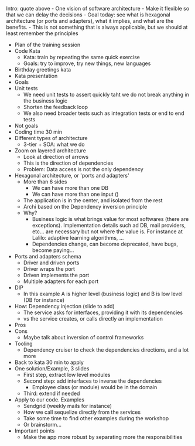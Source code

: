 Intro: quote above
	- One vision of software architecture
	- Make it flexible so that we can delay the decisions
	- Goal today: see what is hexagonal architecture (or ports and adapters), what it implies, and what are the benefits.
	- This is not something that is always applicable, but we should at least remember the principles 
- Plan of the training session
- Code Kata
	- Kata: train by repeating the same quick exercise
	- Goals: try to improve, try new things, new languages
- Birthday greetings kata
- Kata presentation
- Goals
- Unit tests
	- We need unit tests to assert quickly taht we do not break anything in the business logic
	- Shorten the feedback loop
	- We also need broader tests such as integration tests or end to end tests
- Not goals
- Coding time 30 min
- Different types of architecture
	- 3-tier + SOA: what we do
- Zoom on layered architecture
	- Look at direction of arrows
	- This is the direction of dependencies
	- Problem: Data access is not the only dependency
- Hexagonal architecture, or 'ports and adapters'
	- More than 6 sides
		- We can have more than one DB
		- We can have more than one input ()
	- The application is in the center, and isolated from the rest
	- Archi based on the Dependency inversion principle
	- Why?
		- Business logic is what brings value for most softwares (there are exceptions). Implementation details such ad DB, mail providers, etc... are necessary but not where the value is. For instance at Lalilo: adaptive learning algorithms, ...
		- Dependencies change, can become deprecated, have bugs, become paying...
- Ports and adapters schema
	- Driver and driven ports
	- Driver wraps the port
	- Driven implements the port
	- Multiple adapters for each port
- DIP
	- In this example A is higher level (business logic) and B is low level (DB for instance)
- How: Dependency injection (slide to add)
	- The service asks for interfaces, providing it with its dependencies
	- vs the service creates, or calls directly an implementation
- Pros
- Cons
	- Maybe talk about inversion of control frameworks
- Tooling
	- Dependency cruiser to check the dependencies directions, and a lot more
- Back to kata 30 min to apply
- One solution/Example, 3 slides
	- First step, extract low level modules
	- Second step: add interfaces to inverse the dependencies
		- Employee class (or module) would be in the domain
	- Third: extend if needed
- Apply to our code. Examples
	- Sendgrid (weekly mails for instance)
	- How we call sequelize  directly from the services
	- Take some time to find other examples during the workshop
	- Or brainstorm...
- Important points
	- Make the app more robust by separating more the responsibilities

